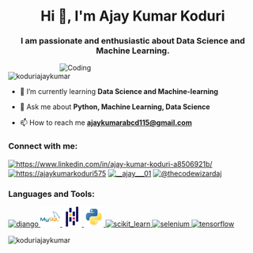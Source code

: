 <h1 align="center">Hi 👋, I'm Ajay Kumar Koduri</h1>
<h3 align="center">I am passionate and enthusiastic about Data Science and Machine Learning.</h3>
<img align="right" alt="Coding" width="400" src="https://img.freepik.com/premium-vector/customer-support-manager-with-laptop-white-background_965427-3028.jpg">

<p align="left"> <img src="https://komarev.com/ghpvc/?username=koduriajaykumar&label=Profile%20views&color=0e75b6&style=flat" alt="koduriajaykumar" /> </p>

- 🌱 I’m currently learning **Data Science and Machine-learning**

- 💬 Ask me about **Python, Machine Learning, Data Science**

- 📫 How to reach me **ajaykumarabcd115@gmail.com**

<h3 align="left">Connect with me:</h3>
<p align="left">
<a href="https://www.linkedin.com/in/ajay-kumar-koduri-a8506921b/" target="blank"><img align="center" src="https://raw.githubusercontent.com/rahuldkjain/github-profile-readme-generator/master/src/images/icons/Social/linked-in-alt.svg" alt="https://www.linkedin.com/in/ajay-kumar-koduri-a8506921b/" height="30" width="40" /></a>
<a href="https://kaggle.com/https://ajaykumarkoduri575" target="blank"><img align="center" src="https://raw.githubusercontent.com/rahuldkjain/github-profile-readme-generator/master/src/images/icons/Social/kaggle.svg" alt="https://ajaykumarkoduri575" height="30" width="40" /></a>
<a href="https://instagram.com/__ajay___01" target="blank"><img align="center" src="https://raw.githubusercontent.com/rahuldkjain/github-profile-readme-generator/master/src/images/icons/Social/instagram.svg" alt="__ajay___01" height="30" width="40" /></a>
<a href="https://www.youtube.com/@thecodewizardaj" target="blank"><img align="center" src="https://raw.githubusercontent.com/rahuldkjain/github-profile-readme-generator/master/src/images/icons/Social/youtube.svg" alt="@thecodewizardaj" height="30" width="40" /></a>
</p>

<h3 align="left">Languages and Tools:</h3>
<p align="left"> <a href="https://www.djangoproject.com/" target="_blank" rel="noreferrer"> <img src="https://cdn.worldvectorlogo.com/logos/django.svg" alt="django" width="40" height="40"/> </a> <a href="https://www.mysql.com/" target="_blank" rel="noreferrer"> <img src="https://raw.githubusercontent.com/devicons/devicon/master/icons/mysql/mysql-original-wordmark.svg" alt="mysql" width="40" height="40"/> </a> <a href="https://pandas.pydata.org/" target="_blank" rel="noreferrer"> <img src="https://raw.githubusercontent.com/devicons/devicon/2ae2a900d2f041da66e950e4d48052658d850630/icons/pandas/pandas-original.svg" alt="pandas" width="40" height="40"/> </a> <a href="https://www.python.org" target="_blank" rel="noreferrer"> <img src="https://raw.githubusercontent.com/devicons/devicon/master/icons/python/python-original.svg" alt="python" width="40" height="40"/> </a> <a href="https://scikit-learn.org/" target="_blank" rel="noreferrer"> <img src="https://upload.wikimedia.org/wikipedia/commons/0/05/Scikit_learn_logo_small.svg" alt="scikit_learn" width="40" height="40"/> </a> <a href="https://www.selenium.dev" target="_blank" rel="noreferrer"> <img src="https://raw.githubusercontent.com/detain/svg-logos/780f25886640cef088af994181646db2f6b1a3f8/svg/selenium-logo.svg" alt="selenium" width="40" height="40"/> </a> <a href="https://www.tensorflow.org" target="_blank" rel="noreferrer"> <img src="https://www.vectorlogo.zone/logos/tensorflow/tensorflow-icon.svg" alt="tensorflow" width="40" height="40"/> </a> </p>

<p><img align="center" src="https://github-readme-stats.vercel.app/api/top-langs?username=koduriajaykumar&show_icons=true&locale=en&layout=compact" alt="koduriajaykumar" /></p>
